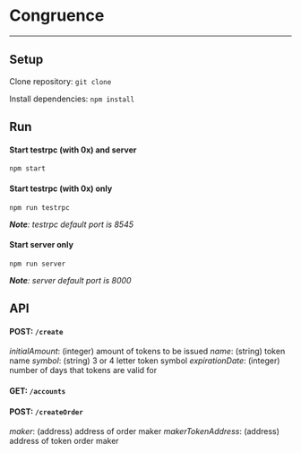 # **Congruence**
---
## Setup

Clone repository:
```git clone```

Install dependencies:
```npm install```

## Run
#### Start testrpc (with 0x) and server
```npm start```

#### Start testrpc (with 0x) only
```npm run testrpc```

*__Note__: testrpc default port is 8545*

#### Start server only
```npm run server```

*__Note__: server default port is 8000*

## API

#### POST: ```/create```
*initialAmount*: (integer) amount of tokens to be issued
*name*: (string) token name
*symbol*: (string) 3 or 4 letter token symbol
*expirationDate*: (integer) number of days that tokens are valid for

#### GET: ```/accounts```

#### POST: ```/createOrder```
*maker*: (address) address of order maker
*makerTokenAddress*: (address) address of token order maker 
